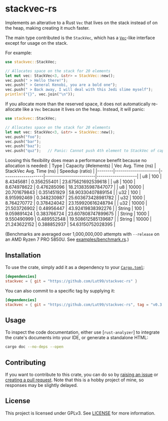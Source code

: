 # stackvec-rs
Implements an alterative to a Rust `Vec` that lives on the stack instead of on the heap, making creating it much faster.

The main type contributed is the `StackVec`, which has a [`Vec`](https://doc.rust-lang.org/std/vec/struct.Vec.html)-like interface except for usage on the stack.

For example:
```rust
use stackvec::StackVec;

// Allocates space on the stack for 20 elements
let mut vec: StackVec<3, &str> = StackVec::new();
vec.push(" > Hello there!");
vec.push(" > General Kenobi, you are a bold one");
vec.push(" > Back away, I will deal with this Jedi slime myself");
println!("{}", vec.join("\n"));
```

If you allocate more than the reserved space, it does not automatically re-allocate like a `Vec` because it lives on the heap. Instead, it will panic:
```rust
use stackvec::StackVec;

// Allocates space on the stack for 20 elements
let mut vec: StackVec<3, &str> = StackVec::new();
vec.push("foo");
vec.push("bar");
vec.push("baz");
vec.push("quz");   // Panic: Cannot push 4th element to StackVec of capacity 3
```

Loosing this flexibility does mean a performance benefit because no allocation is needed:
| Type   | Capacity (#elements) | Vec Avg. Time (ns) | StackVec Avg. Time (ns) | Speedup (ratio)    |
|--------|----------------------|--------------------|-------------------------|--------------------|
| u8     | 100                  | 8.4345681          | 0.356255401             | 23.675621692539618 |
| u8     | 1000                 | 8.674978622        | 0.476285096             | 18.213835987847077 |
| u8     | 10000                | 20.701679843       | 0.351451929             | 58.90330407889154  |
| u32    | 100                  | 8.915992469        | 0.348230987             | 25.603673428981782 |
| u32    | 1000                 | 8.764270772        | 0.378424042             | 23.159920616248794 |
| u32    | 10000                | 21.503726902       | 0.48956447              | 43.92419838392276  |
| String | 100                  | 9.059891424        | 0.383766724             | 23.607808747899675 |
| String | 1000                 | 9.550490999        | 0.489552548             | 19.508612585139687 |
| String | 10000                | 21.243622152       | 0.388852937             | 54.63150752028395  |

(Benchmarks are averaged over 1,000,000,000 attempts with `--release` on an AMD Ryzen 7 PRO 5850U. See [examples/benchmark.rs](./examples/benchmark.rs).)


## Installation
To use the crate, simply add it as a dependency to your [`Cargo.toml`](https://doc.rust-lang.org/cargo/reference/manifest.html):
```toml
[dependencies]
stackvec = { git = "https://github.com/Lut99/stackvec-rs" }
```

You can also commit to a specific tag by supplying it:
```toml
[dependencies]
stackvec = { git = "https://github.com/Lut99/stackvec-rs", tag = "v0.3.0" }
```


## Usage
To inspect the code documentation, either use [`rust-analyzer`] to integrate the crate's documents into your IDE, or generate a standalone HTML:
```bash
cargo doc --no-deps --open
```


## Contributing
If you want to contribute to this crate, you can do so by [raising an issue](https://github.com/Lut99/stackvec-rs/issues) or [creating a pull request](https://github.com/Lut99/stackvec-rs/pulls). Note that this is a hobby project of mine, so responses may be slightly delayed.


## License
This project is licensed under GPLv3. See [LICENSE](./LICENSE) for more information.
